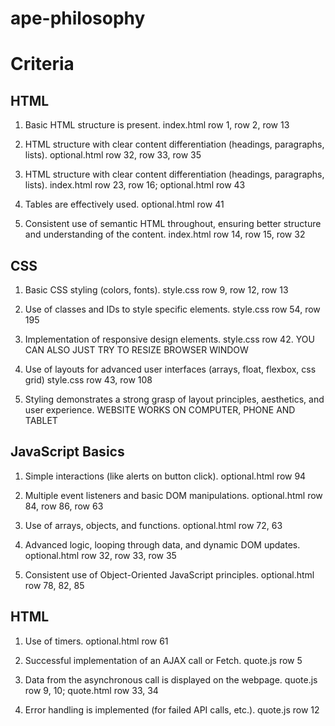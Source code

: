 # ape-philosophy


# Criteria

## HTML

1) Basic HTML structure is present. index.html row 1, row 2, row 13

2) HTML structure with clear content differentiation (headings, paragraphs, lists). optional.html row 32, row 33, row 35

3) HTML structure with clear content differentiation (headings, paragraphs, lists). index.html row 23, row 16; optional.html row 43

4) Tables are effectively used. optional.html row 41

5) Consistent use of semantic HTML throughout, ensuring better structure and understanding of the content. index.html row 14, row 15, row 32

## CSS

1) Basic CSS styling (colors, fonts). style.css row 9, row 12, row 13

2) Use of classes and IDs to style specific elements. style.css row 54, row 195

3) Implementation of responsive design elements. style.css row 42. YOU CAN ALSO JUST TRY TO RESIZE BROWSER WINDOW

4) Use of layouts for advanced user interfaces (arrays, float, flexbox, css grid) style.css row 43, row 108

5) Styling demonstrates a strong grasp of layout principles, aesthetics, and user experience. WEBSITE WORKS ON COMPUTER, PHONE AND TABLET

## JavaScript Basics

1) Simple interactions (like alerts on button click). optional.html row 94

2) Multiple event listeners and basic DOM manipulations. optional.html row 84, row 86, row 63

3) Use of arrays, objects, and functions. optional.html row 72, 63

4) Advanced logic, looping through data, and dynamic DOM updates. optional.html row 32, row 33, row 35

5) Consistent use of Object-Oriented JavaScript principles. optional.html row 78, 82, 85

## HTML

1) Use of timers. optional.html row 61

2) Successful implementation of an AJAX call or Fetch. quote.js row 5

3) Data from the asynchronous call is displayed on the webpage. quote.js row 9, 10; quote.html row 33, 34

4) Error handling is implemented (for failed API calls, etc.). quote.js row 12